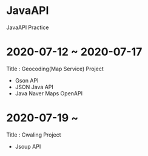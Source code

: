# JavaAPI
JavaAPI Practice

# 2020-07-12 ~ 2020-07-17
 Title : Geocoding(Map Service) Project
- Gson API
- JSON Java API
- Java Naver Maps OpenAPI

# 2020-07-19 ~ 
 Title : Cwaling Project
- Jsoup API
